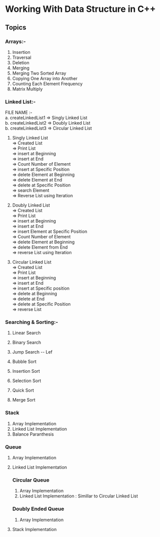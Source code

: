 # Working With Data Structure in C++

## Topics

### Arrays:-
1. Insertion
2. Traversal
3. Deletion
4. Merging
5. Merging Two Sorted Array
6. Copying One Array into Another
7. Counting Each Element Frequency
8. Matrix Multiply


### Linked List:-

FILE NAME :- <br>
a. createLinkedList1 => Singly Linked List <br>
b. createLinkedList2 => Doubly Linked List <br>
b. createLinkedList3 => Circular Linked List <br>

1. Singly Linked List <br>
    => Created List <br>
    => Print List <br>
    => insert at Beginning <br>
    => insert at End <br>
    => Count Number of Element <br>
    => insert at Specific Position <br>
    => delete Element at Beginning <br>
    => delete Element at End <br>
    => delete at Specific Position <br>
    => search Element <br>
    => Reverse List using Iteration <br>

2. Doubly Linked List <br>
    => Created List <br>
    => Print List <br>
    => insert at Beginning <br>
    => insert at End <br>
    => insert Element at Specific Position <br>
    => Count Number of Element <br>
    => delete Element at Beginning <br>
    => delete Element from End <br>
    => reverse List using Iteration <br>

3. Circular Linked List <br>
    => Created List <br>
    => Print List <br>
    => insert at Beginning <br>
    => insert at End <br>
    => insert at Specific position <br>
    => delete at Beginning <br>
    => delete at End <br>
    => delete at Specific Position <br>
    => reverse List <br>

### Searching & Sorting:-

1. Linear Search
2. Binary Search
3. Jump Search -- Lef

4. Bubble Sort
5. Insertion Sort
6. Selection Sort
7. Quick Sort
8. Merge Sort


### Stack
1. Array Implementation
2. Linked List Implementation
3. Balance Paranthesis

### Queue
1. Array Implementation
2. Linked List Implementation

    ### Circular Queue
    1. Array Implementation
    2. Linked List Implementation : Simillar to Circular Linked List

    ### Doubly Ended Queue
    1. Array Implementation

3. Stack Implementation